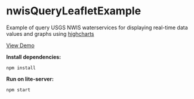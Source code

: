# nwisQueryLeafletExample
Example of query USGS NWIS waterservices for displaying real-time data values and graphs using [highcharts](http://www.highcharts.com/)

[View Demo](https://marsmith.github.io/nwisQueryLeafletExample/)

**Install dependencies:**
```
npm install
```
**Run on lite-server:**
```
npm start
```